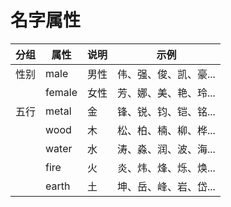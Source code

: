 # 名字属性

| 分组  | 属性  | 说明  | 示例  |
|------|------|------|------|
| 性别  | male  | 男性  | 伟、强、俊、凯、豪... |
|   | female | 女性  | 芳、娜、美、艳、玲... |
| 五行  | metal  | 金  | 锋、锐、钧、铠、铭... |
|   | wood   | 木  | 松、柏、楠、柳、桦... |
|   | water  | 水  | 涛、淼、润、波、海... |
|   | fire   | 火  | 炎、炜、烽、烁、焕... |
|   | earth  | 土  | 坤、岳、峰、岩、岱... |
